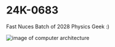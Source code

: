 # 24K-0683
Fast Nuces
Batch of 2028
Physics Geek 
:)





![image of computer architecture](https://media.gettyimages.com/id/1397047849/photo/abstract-circuit-board-with-a-lot-of-micro-chips.jpg?b=1&s=170667a&w=0&k=20&c=RJ1PWMo5fcGl1XaTeIQSOA3NdtgRDKO6QJfV9XMa8XQ=)
